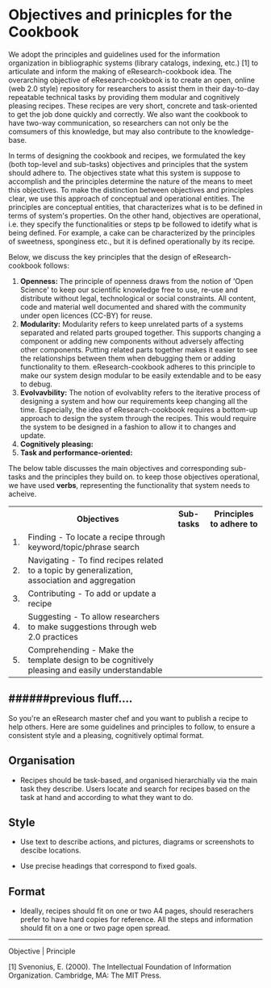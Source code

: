 Objectives and prinicples for the Cookbook
==========================================

We adopt the principles and guidelines used for the information organization in bibliographic systems (library catalogs, indexing, etc.) [1] to articulate and inform the making of eResearch-cookbook idea. The overarching objective of eResearch-cookbook is to create an open, online (web 2.0 style) repository for researchers to assist them in their day-to-day repeatable technical tasks by providing them modular and cognitively pleasing recipes. These recipes are very short, concrete and task-oriented to get the job done quickly and correctly. We also want the cookbook to have two-way communication, so researchers can not only be the comsumers of this knowledge, but may also contribute to the knowledge-base. 

In terms of designing the cookbook and recipes, we formulated the key (both top-level and sub-tasks) objectives and principles that the system should adhere to. The objectives state what this system is suppose to accomplish and the principles determine the nature of the means to meet this objectives. To make the distinction between objectives and principles clear, we use this approach of conceptual and operational entities. The principles are conceptual entities, that characterizes what is to be defined in terms of system's properties. On the other hand, objectives are operational, i.e. they specify the functionalities or steps tp be followed to idetify what is being defined. For example, a cake can be characterized by the principles of sweetness, sponginess etc., but it is defined operationally by its recipe.

Below, we discuss the key principles that the design of eResearch-cookbook follows:
<ol>
<li><b>Openness:</b> The principle of openness draws from the notion of 'Open Science' to keep our scientific knowledge free to use, re-use and distribute without legal, technological or social constraints. All content, code and material well documented and shared with the community under open licences (CC-BY) for reuse.</li>
<li><b>Modularity:</b> Modularity refers to keep unrelated parts of a systems separated and related parts grouped together. This supports changing a component or adding new components without adversely affecting other components. Putting related parts together makes it easier to see the relationships between them when debugging them or adding functionality to them. eResearch-cookbook adheres to this principle to make our system design modular to be easily extendable and to be easy to debug. </li>
<li><b>Evolvavbility:</b> The notion of evolvablity refers to the iterative process of designing a system and how our requirements keep changing all the time. Especially, the idea of eResearch-cookbook requires a bottom-up approach to design the system through the recipes. This would require the system to be designed in a fashion to allow it to changes and update.</li> 
<li><b>Cognitively pleasing:</b></li>
<li><b>Task and performance-oriented:</b></li>

</ol>

The below table discusses the main objectives and corresponding sub-tasks and the principles they build on. to keep those objectives operational, we have used <b>verbs</b>, representing the functionality that system needs to acheive. 

<table>

<tr>
  <th></th>
  <th>Objectives</th>
  <th>Sub-tasks</th>
  <th>Principles to adhere to</th>
</tr>

<tr>
  <td> 1. </td>
  <td>Finding - To locate a recipe through keyword/topic/phrase search</td>
  <td></td>
  <td></td>
</tr>

<tr>
  <td> 2. </td>
  <td>Navigating - To find recipes related to a topic by generalization, association and aggregation</td>
  <td></td>
  <td></td>
</tr>

<tr>
  <td> 3. </td>
  <td>Contributing - To add or update a recipe </td>
  <td></td>
  <td></td>
</tr>

<tr>
  <td> 4. </td>
  <td> Suggesting - To allow researchers to make suggestions through web 2.0 practices </td>
  <td></td>
  <td></td>
</tr>

<tr>
  <td> 5. </td>
  <td> Comprehending - Make the template design to be cognitively pleasing and easily understandable </td>
  <td></td>
  <td></td>
</tr>

</table>




######previous fluff....
---------
So you're an eResearch master chef and you want to publish a recipe to help 
others. Here are some guidelines and principles to follow, to ensure a 
consistent style and a pleasing, cognitively optimal format.

Organisation
------------
- Recipes should be task-based, and organised hierarchially via the main task
they describe. Users locate and search for recipes based on the task at hand
and according to what they want to do.

Style
-----
- Use text to describe actions, and pictures, diagrams or screenshots to 
descibe locations.

- Use precise headings that correspond to fixed goals.  


Format
------
- Ideally, recipes should fit on one or two A4 pages, should reserachers prefer
to have hard copies for reference. All the steps and information should fit on
a one or two page open spread.


------------------------

Objective | Principle


[1] Svenonius, E. (2000). The Intellectual Foundation of Information Organization. Cambridge, MA: The MIT Press.
